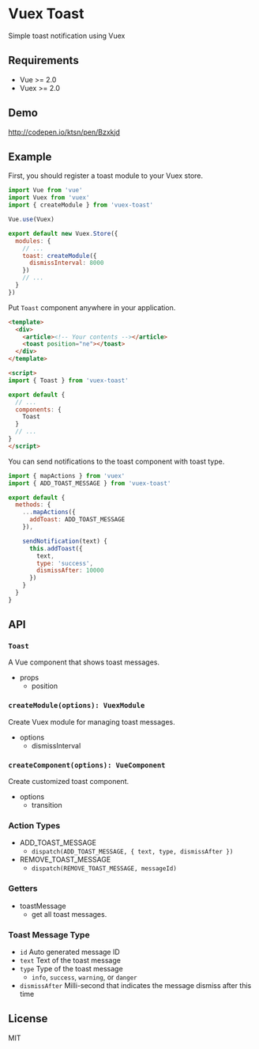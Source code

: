 # Vuex Toast

Simple toast notification using Vuex

## Requirements

- Vue >= 2.0
- Vuex >= 2.0

## Demo

http://codepen.io/ktsn/pen/Bzxkjd

## Example

First, you should register a toast module to your Vuex store.

```js
import Vue from 'vue'
import Vuex from 'vuex'
import { createModule } from 'vuex-toast'

Vue.use(Vuex)

export default new Vuex.Store({
  modules: {
    // ...
    toast: createModule({
      dismissInterval: 8000
    })
    // ...
  }
})
```

Put `Toast` component anywhere in your application.

```html
<template>
  <div>
    <article><!-- Your contents --></article>
    <toast position="ne"></toast>
  </div>
</template>

<script>
import { Toast } from 'vuex-toast'

export default {
  // ...
  components: {
    Toast
  }
  // ...
}
</script>
```

You can send notifications to the toast component with toast type.

```js
import { mapActions } from 'vuex'
import { ADD_TOAST_MESSAGE } from 'vuex-toast'

export default {
  methods: {
    ...mapActions({
      addToast: ADD_TOAST_MESSAGE
    }),

    sendNotification(text) {
      this.addToast({
        text,
        type: 'success',
        dismissAfter: 10000
      })
    }
  }
}
```

## API
### `Toast`
A Vue component that shows toast messages.

- props
  - position

### `createModule(options): VuexModule`
Create Vuex module for managing toast messages.

- options
  - dismissInterval

### `createComponent(options): VueComponent`
Create customized toast component.

- options
  - transition

### Action Types
- ADD_TOAST_MESSAGE
  - `dispatch(ADD_TOAST_MESSAGE, { text, type, dismissAfter })`
- REMOVE_TOAST_MESSAGE
  - `dispatch(REMOVE_TOAST_MESSAGE, messageId)`

### Getters
- toastMessage
  - get all toast messages.

### Toast Message Type
- `id` Auto generated message ID
- `text` Text of the toast message
- `type` Type of the toast message
  - `info`, `success`, `warning`, or `danger`
- `dismissAfter` Milli-second that indicates the message dismiss after this time

## License

MIT
